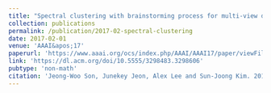 ```yaml
---
title: "Spectral clustering with brainstorming process for multi-view data"
collection: publications
permalink: /publication/2017-02-spectral-clustering
date: 2017-02-01
venue: 'AAAI&apos;17'
paperurl: 'https://www.aaai.org/ocs/index.php/AAAI/AAAI17/paper/viewFile/14295/14443'
link: 'https://dl.acm.org/doi/10.5555/3298483.3298606'
pubtype: 'non-math'
citation: 'Jeong-Woo Son, Junekey Jeon, Alex Lee and Sun-Joong Kim. 2017. &quot;Spectral clustering with brainstorming process for multi-view data.&quot; <i>Proceedings of the AAAI Conference on Artificial Intelligence</i>, 2548–2554'
---
```

